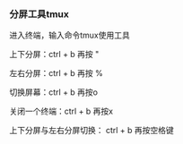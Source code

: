 ### 分屏工具tmux
进入终端，输入命令tmux使用工具

上下分屏：ctrl + b  再按 "

左右分屏：ctrl + b  再按 %

切换屏幕：ctrl + b  再按o

关闭一个终端：ctrl + b  再按x

上下分屏与左右分屏切换： ctrl + b  再按空格键
